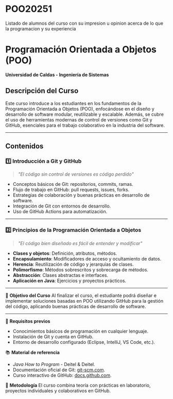 # POO20251
Listado de alumnos del curso con su impresion u opinion acerca de lo que la programacion y su experiencia



# Programación Orientada a Objetos (POO)  
**Universidad de Caldas - Ingeniería de Sistemas**  

## Descripción del Curso
Este curso introduce a los estudiantes en los fundamentos de la Programación Orientada a Objetos (POO), enfocándose en el diseño y desarrollo de software modular, reutilizable y escalable. Además, se cubre el uso de herramientas modernas de control de versiones como Git y GitHub, esenciales para el trabajo colaborativo en la industria del software.

---

## Contenidos

### 1️⃣ Introducción a Git y GitHub
> _"El código sin control de versiones es código perdido"_

- Conceptos básicos de Git: repositorios, commits, ramas.
- Flujo de trabajo en GitHub: pull requests, issues, forks.
- Estrategias de colaboración y buenas prácticas en desarrollo de software.
- Integración de Git con entornos de desarrollo.
- Uso de GitHub Actions para automatización.

---

### 2️⃣ Principios de la Programación Orientada a Objetos
> _"El código bien diseñado es fácil de entender y modificar"_

- **Clases y objetos**: Definición, atributos, métodos.
- **Encapsulamiento**: Modificadores de acceso y ocultamiento de datos.
- **Herencia**: Reutilización de código y jerarquías de clases.
- **Polimorfismo**: Métodos sobrescritos y sobrecarga de métodos.
- **Abstracción**: Clases abstractas e interfaces.
- **Aplicación en Java**: Ejercicios y proyectos prácticos.

---

🎯 **Objetivo del Curso**
Al finalizar el curso, el estudiante podrá diseñar e implementar soluciones basadas en POO utilizando GitHub para la gestión del código, aplicando buenas prácticas de desarrollo de software.

---

📌 **Requisitos previos**
- Conocimientos básicos de programación en cualquier lenguaje.
- Instalación de Git y cuenta en GitHub.
- Entorno de desarrollo configurado (Eclipse, IntelliJ, VS Code, etc.).

📚 **Material de referencia**
- *Java How to Program* - Deitel & Deitel.
- Documentación oficial de Git: [git-scm.com](https://git-scm.com/).
- Curso interactivo de GitHub: [docs.github.com](https://docs.github.com/en/get-started).

🚀 **Metodología**
El curso combina teoría con prácticas en laboratorio, proyectos individuales y colaborativos en GitHub.
